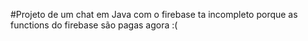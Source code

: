 #Projeto de um chat em Java com o firebase
ta incompleto porque as functions do firebase são pagas agora :(

